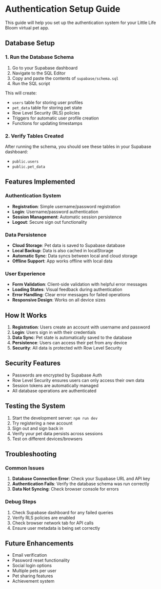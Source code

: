 # Authentication Setup Guide

This guide will help you set up the authentication system for your Little Life Bloom virtual pet app.

## Database Setup

### 1. Run the Database Schema

1. Go to your Supabase dashboard
2. Navigate to the SQL Editor
3. Copy and paste the contents of `supabase/schema.sql`
4. Run the SQL script

This will create:
- `users` table for storing user profiles
- `pet_data` table for storing pet state
- Row Level Security (RLS) policies
- Triggers for automatic user profile creation
- Functions for updating timestamps

### 2. Verify Tables Created

After running the schema, you should see these tables in your Supabase dashboard:
- `public.users`
- `public.pet_data`

## Features Implemented

### Authentication System
- **Registration**: Simple username/password registration
- **Login**: Username/password authentication
- **Session Management**: Automatic session persistence
- **Logout**: Secure sign out functionality

### Data Persistence
- **Cloud Storage**: Pet data is saved to Supabase database
- **Local Backup**: Data is also cached in localStorage
- **Automatic Sync**: Data syncs between local and cloud storage
- **Offline Support**: App works offline with local data

### User Experience
- **Form Validation**: Client-side validation with helpful error messages
- **Loading States**: Visual feedback during authentication
- **Error Handling**: Clear error messages for failed operations
- **Responsive Design**: Works on all device sizes

## How It Works

1. **Registration**: Users create an account with username and password
2. **Login**: Users sign in with their credentials
3. **Data Sync**: Pet state is automatically saved to the database
4. **Persistence**: Users can access their pet from any device
5. **Security**: All data is protected with Row Level Security

## Security Features

- Passwords are encrypted by Supabase Auth
- Row Level Security ensures users can only access their own data
- Session tokens are automatically managed
- All database operations are authenticated

## Testing the System

1. Start the development server: `npm run dev`
2. Try registering a new account
3. Sign out and sign back in
4. Verify your pet data persists across sessions
5. Test on different devices/browsers

## Troubleshooting

### Common Issues

1. **Database Connection Error**: Check your Supabase URL and API key
2. **Authentication Fails**: Verify the database schema was run correctly
3. **Data Not Syncing**: Check browser console for errors

### Debug Steps

1. Check Supabase dashboard for any failed queries
2. Verify RLS policies are enabled
3. Check browser network tab for API calls
4. Ensure user metadata is being set correctly

## Future Enhancements

- Email verification
- Password reset functionality
- Social login options
- Multiple pets per user
- Pet sharing features
- Achievement system
